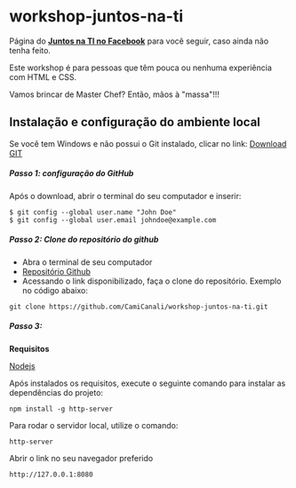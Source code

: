 # workshop-juntos-na-ti

Página do [**Juntos na TI no Facebook**](https://www.facebook.com/JuntosnaTI/) para você seguir, caso ainda não tenha feito.

Este workshop é para pessoas que têm pouca ou nenhuma experiência com HTML e CSS.

Vamos brincar de Master Chef? Então, mãos à "massa"!!!

## Instalação e configuração do ambiente local

Se você tem Windows e não possui o Git instalado, clicar no link:
[Download GIT](https://git-scm.com/download/win)

##### Passo 1: configuração do GitHub

Após o download, abrir o terminal do seu computador e inserir:

```
$ git config --global user.name "John Doe"
$ git config --global user.email johndoe@example.com
```

##### Passo 2: Clone do repositório do github

- Abra o terminal de seu computador
- [Repositório Github](https://github.com/CamiCanali/workshop-juntos-na-ti)
- Acessando o link disponibilizado, faça o clone do repositório. Exemplo no código abaixo:

```
git clone https://github.com/CamiCanali/workshop-juntos-na-ti.git
```

##### Passo 3:

**Requisitos**

[Nodejs](https://nodejs.org/en/download/)

Após instalados os requisitos, execute o seguinte comando para instalar as dependências do projeto:

```
npm install -g http-server
```

Para rodar o servidor local, utilize o comando:

```
http-server
```

Abrir o link no seu navegador preferido

```
http://127.0.0.1:8080
```


